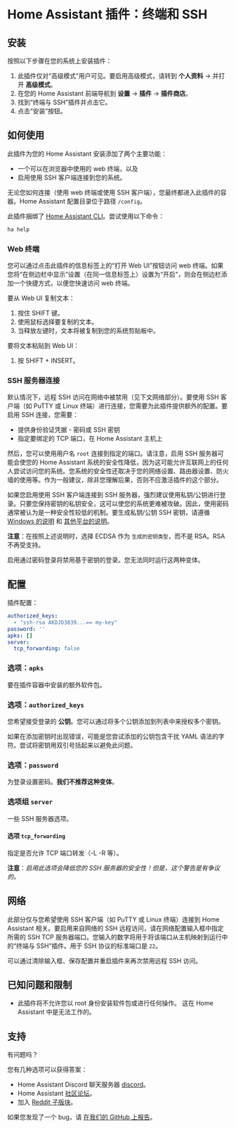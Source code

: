 # Home Assistant 插件：终端和 SSH

## 安装

按照以下步骤在您的系统上安装插件：

1. 此插件仅对“高级模式”用户可见。要启用高级模式，请转到 **个人资料** -> 并打开 **高级模式**。
2. 在您的 Home Assistant 前端导航到 **设置** -> **插件** -> **插件商店**。
3. 找到“终端与 SSH”插件并点击它。
4. 点击“安装”按钮。

## 如何使用

此插件为您的 Home Assistant 安装添加了两个主要功能：

- 一个可以在浏览器中使用的 web 终端，以及
- 启用使用 SSH 客户端连接到您的系统。

无论您如何连接（使用 web 终端或使用 SSH 客户端），您最终都进入此插件的容器。Home Assistant 配置目录位于路径 `/config`。

此插件捆绑了 [Home Assistant CLI](https://www.home-assistant.io/common-tasks/os#home-assistant-via-the-command-line)。尝试使用以下命令：

```bash
ha help
```

### Web 终端

您可以通过点击此插件的信息标签上的“打开 Web UI”按钮访问 web 终端。如果您将“在侧边栏中显示”设置（在同一信息标签上）设置为“开启”，则会在侧边栏添加一个快捷方式，以便您快速访问 web 终端。

要从 Web UI 复制文本：
1. 按住 SHIFT 键。
2. 使用鼠标选择要复制的文本。
3. 当释放左键时，文本将被复制到您的系统剪贴板中。

要将文本粘贴到 Web UI：
1. 按 SHIFT + INSERT。

### SSH 服务器连接

默认情况下，远程 SSH 访问在网络中被禁用（见下文网络部分）。要使用 SSH 客户端（如 PuTTY 或 Linux 终端）进行连接，您需要为此插件提供额外的配置。要启用 SSH 连接，您需要：

- 提供身份验证凭据 - 密码或 SSH 密钥
- 指定要绑定的 TCP 端口，在 Home Assistant 主机上

然后，您可以使用用户名 `root` 连接到指定的端口。请注意，启用 SSH 服务器可能会使您的 Home Assistant 系统的安全性降低，因为这可能允许互联网上的任何人尝试访问您的系统。您系统的安全性还取决于您的网络设置、路由器设置、防火墙的使用等。作为一般建议，除非您理解后果，否则不应激活插件的这个部分。

如果您启用使用 SSH 客户端连接到 SSH 服务器，强烈建议使用私钥/公钥进行登录。只要您保持密钥的私钥安全，这可以使您的系统更难被攻破。因此，使用密码通常被认为是一种安全性较低的机制。要生成私钥/公钥 SSH 密钥，请遵循 [Windows 的说明][keygen-windows] 和 [其他平台的说明][keygen]。

**注意**：在按照上述说明时，选择 ECDSA 作为 `生成的密钥类型`，而不是 RSA。RSA 不再受支持。

启用通过密码登录将禁用基于密钥的登录。您无法同时运行这两种变体。

## 配置

插件配置：

```yaml
authorized_keys:
  - "ssh-rsa AKDJD3839...== my-key"
password: ''
apks: []
server:
  tcp_forwarding: false
```

### 选项：`apks`

要在插件容器中安装的额外软件包。

### 选项：`authorized_keys`

您希望接受登录的 **公钥**。您可以通过将多个公钥添加到列表中来授权多个密钥。

如果在添加密钥时出现错误，可能是您尝试添加的公钥包含干扰 YAML 语法的字符。尝试将密钥用双引号括起来以避免此问题。

### 选项：`password`

为登录设置密码。**我们不推荐这种变体**。

### 选项组 `server`

一些 SSH 服务器选项。

#### 选项 `tcp_forwarding`

指定是否允许 TCP 端口转发（-L -R 等）。

**注意**：_启用此选项会降低您的 SSH 服务器的安全性！但是，这个警告是有争议的。_

## 网络

此部分仅与您希望使用 SSH 客户端（如 PuTTY 或 Linux 终端）连接到 Home Assistant 相关。要启用来自网络的 SSH 远程访问，请在网络配置输入框中指定所需的 SSH TCP 服务器端口。您输入的数字将用于将该端口从主机映射到运行中的“终端与 SSH”插件。用于 SSH 协议的标准端口是 `22`。

可以通过清除输入框、保存配置并重启插件来再次禁用远程 SSH 访问。

## 已知问题和限制

- 此插件将不允许您以 root 身份安装软件包或进行任何操作。
  这在 Home Assistant 中是无法工作的。

## 支持

有问题吗？

您有几种选项可以获得答案：

- Home Assistant Discord 聊天服务器 [discord]。
- Home Assistant [社区论坛][forum]。
- 加入 [Reddit 子版块][reddit]。

如果您发现了一个 bug，请 [在我们的 GitHub 上报告][issue]。

[discord]: https://discord.gg/c5DvZ4e
[forum]: https://community.home-assistant.io
[issue]: https://github.com/home-assistant/addons/issues
[keygen-windows]: https://www.digitalocean.com/community/tutorials/how-to-create-ssh-keys-with-putty-to-connect-to-a-vps
[keygen]: https://docs.github.com/en/authentication/connecting-to-github-with-ssh/generating-a-new-ssh-key-and-adding-it-to-the-ssh-agent
[reddit]: https://reddit.com/r/homeassistant